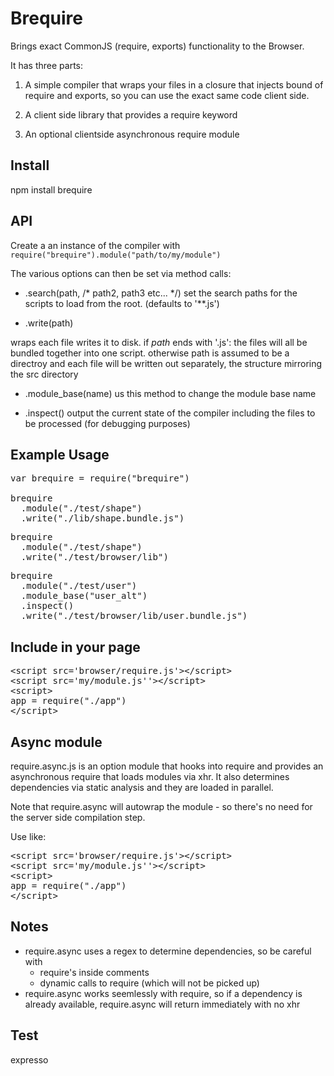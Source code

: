 Brequire
========

Brings exact CommonJS (require, exports) functionality to the Browser.

It has three parts:

1) A simple compiler that wraps your files in a closure that injects bound of require and exports, so you can use the exact same code client side.

2) A client side library that provides a require keyword

3) An optional clientside asynchronous require module

Install
------

npm install brequire

API
---

Create a an instance of the compiler with <code>require("brequire").module("path/to/my/module")</code>

The various options can then be set via method calls: 

* .search(path, /* path2, path3 etc... */) 
set the search paths for the scripts to load from the root. (defaults to '**.js')

* .write(path) 

wraps each file writes it to disk.
if _path_ ends with '.js': the files will all be bundled together into one script.
otherwise path is assumed to be a directroy and each file will be written out separately, the structure mirroring the src directory

* .module_base(name)
us this method to change the module base name

* .inspect()
output the current state of the compiler including the files to be processed (for debugging purposes)


Example Usage
---

<pre>
var brequire = require("brequire")

brequire
  .module("./test/shape")
  .write("./lib/shape.bundle.js")
</pre>

<pre>
brequire
  .module("./test/shape")
  .write("./test/browser/lib")
</pre>

<pre>
brequire
  .module("./test/user")
  .module_base("user_alt")
  .inspect()
  .write("./test/browser/lib/user.bundle.js")
</pre>


Include in your page
-------------------

<pre>
&lt;script src='browser/require.js'>&lt;/script>
&lt;script src='my/module.js''>&lt;/script>
&lt;script>
app = require("./app")
&lt;/script>
</pre>

Async module
------------

require.async.js is an option module that hooks into require and provides an asynchronous require that loads modules via xhr. 
It also determines dependencies via static analysis and they are loaded in parallel. 

Note that require.async will autowrap the module - so there's no need for the server side compilation step.

Use like:

<pre>
&lt;script src='browser/require.js'>&lt;/script>
&lt;script src='my/module.js''>&lt;/script>
&lt;script>
app = require("./app")
&lt;/script>
</pre>

Notes
-----


* require.async uses a regex to determine dependencies, so be careful with 
  * require's inside comments
  * dynamic calls to require (which will not be picked up)
* require.async works seemlessly with require, so if a dependency is already available, require.async will return immediately with no xhr


Test
----

expresso